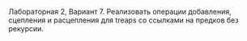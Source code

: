 Лабораторная 2, Вариант 7.
Реализовать операции добавления, сцепления и расцепления для treaps со ссылками на предков без рекурсии.
